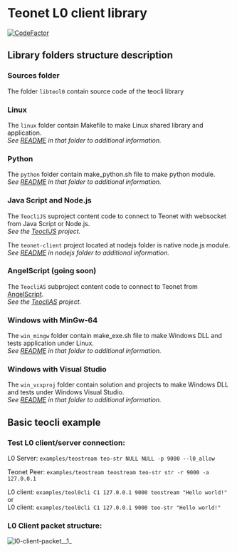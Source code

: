 # Teonet L0 client library

[![CodeFactor](https://www.codefactor.io/repository/github/teonet-co/teocli/badge)](https://www.codefactor.io/repository/github/teonet-co/teocli)

## Library folders structure description

### Sources folder

The folder ```libteol0``` contain source code of the teocli library


### Linux

The ```linux``` folder contain Makefile to make Linux shared library and 
application.  
_See [README](linux) in that folder to additional information._


### Python

The ```python``` folder contain make_python.sh file to make python module.  
_See [README](python) in that folder to additional information._


### Java Script and Node.js

The ```TeocliJS``` suproject content code to connect to Teonet with websocket 
from Java Script or Node.js.  
_See the [TeocliJS](https://github.com/teonet-co/TeocliJS) project._

The ```teonet-client``` project located at nodejs folder is native node.js 
module.  
_See [README](nodejs) in nodejs folder to additional information._

### AngelScript (going soon)

The ```TeocliAS``` subproject content code to connect to Teonet from [AngelScript](http://www.angelcode.com/angelscript/).  
_See the [TeocliAS](https://gitlab.ksproject.org/teonet/TeocliAS) project._


### Windows with MinGw-64

The ```win_mingw``` folder contain make_exe.sh file to make Windows DLL and 
tests application under Linux.  
_See [README](win_mingw) in that folder to additional information._


### Windows with Visual Studio

The ```win_vcxproj``` folder contain solution and projects to make Windows DLL 
and tests under Windows Visual Studio.  
_See [README](win_vcxproj) in that folder to additional information._


## Basic teocli example

### Test L0 client/server connection:
  
L0 Server: ```examples/teostream teo-str NULL NULL -p 9000 --l0_allow```  

Teonet Peer: ```examples/teostream teostream teo-str str -r 9000 -a 127.0.0.1```  

L0 client: ```examples/teol0cli C1 127.0.0.1 9000 teostream "Hello world!"```  
  or  
L0 client: ```examples/teol0cli C1 127.0.0.1 9000 teo-str "Hello world!"```  
  
### L0 Client packet structure:  
  
![l0-client-packet__1_](https://raw.githubusercontent.com/wiki/teonet-co/teonet/images/l0-server-01.png?token=ABaIc0O_ceBJPp81FDpQpylfXfwagrTvks5bFwN2wA%3D%3D)
